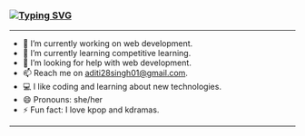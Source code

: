 ### [![Typing SVG](https://readme-typing-svg.herokuapp.com/?lines=Hey,+there!+👋;I+am+Aditi...;Welcome+to+my+github+profile!;&size=25)](https://git.io/typing-svg)

---

- 🔭 I’m currently working on web development.
- 🌱 I’m currently learning competitive learning.
- 🤔 I’m looking for help with web development.
- 📫 Reach me on aditi28singh01@gmail.com.
- 💻 I like coding and learning about new technologies.
- 😄 Pronouns: she/her
- ⚡ Fun fact: I love kpop and kdramas.

---
